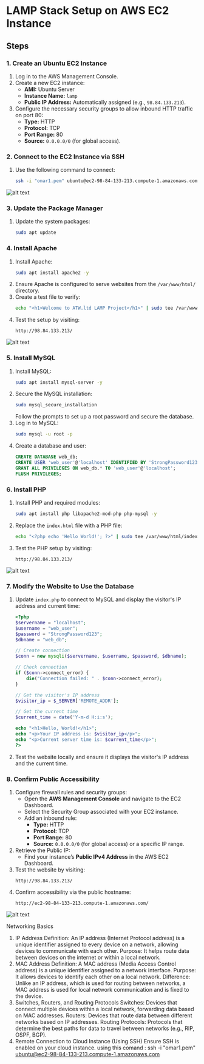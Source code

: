# LAMP Stack Setup on AWS EC2 Instance

## Steps

### **1. Create an Ubuntu EC2 Instance**
1. Log in to the AWS Management Console.
2. Create a new EC2 instance:
   - **AMI:** Ubuntu Server
   - **Instance Name:** `lamp`
   - **Public IP Address:** Automatically assigned (e.g., `98.84.133.213`).
3. Configure the necessary security groups to allow inbound HTTP traffic on port 80:
   - **Type:** HTTP
   - **Protocol:** TCP
   - **Port Range:** 80
   - **Source:** `0.0.0.0/0` (for global access).

### **2. Connect to the EC2 Instance via SSH**
1. Use the following command to connect:
   ```bash
   ssh -i "omar1.pem" ubuntu@ec2-98-84-133-213.compute-1.amazonaws.com
   ```
![alt text](<Screenshot from 2024-12-15 20-26-57.png>)

### **3. Update the Package Manager**
1. Update the system packages:
   ```bash
   sudo apt update
   ```

### **4. Install Apache**
1. Install Apache:
   ```bash
   sudo apt install apache2 -y
   ```
2. Ensure Apache is configured to serve websites from the `/var/www/html/` directory.
3. Create a test file to verify:
   ```bash
   echo "<h1>Welcome to ATW.ltd LAMP Project</h1>" | sudo tee /var/www/html/index.html
   ```
4. Test the setup by visiting:
   ```
   http://98.84.133.213/
   ```
![alt text](<Screenshot from 2024-12-15 20-09-45.png>)

### **5. Install MySQL**
1. Install MySQL:
   ```bash
   sudo apt install mysql-server -y
   ```
2. Secure the MySQL installation:
   ```bash
   sudo mysql_secure_installation
   ```
   Follow the prompts to set up a root password and secure the database.
3. Log in to MySQL:
   ```bash
   sudo mysql -u root -p
   ```
4. Create a database and user:
   ```sql
   CREATE DATABASE web_db;
   CREATE USER 'web_user'@'localhost' IDENTIFIED BY 'StrongPassword123';
   GRANT ALL PRIVILEGES ON web_db.* TO 'web_user'@'localhost';
   FLUSH PRIVILEGES;
   ```

### **6. Install PHP**
1. Install PHP and required modules:
   ```bash
   sudo apt install php libapache2-mod-php php-mysql -y
   ```
2. Replace the `index.html` file with a PHP file:
   ```bash
   echo "<?php echo 'Hello World!'; ?>" | sudo tee /var/www/html/index.php
   ```
3. Test the PHP setup by visiting:
   ```
   http://98.84.133.213/
   ```
![alt text](<Screenshot from 2024-12-15 20-24-11.png>)

### **7. Modify the Website to Use the Database**
1. Update `index.php` to connect to MySQL and display the visitor's IP address and current time:
   ```php
   <?php
   $servername = "localhost";
   $username = "web_user";
   $password = "StrongPassword123";
   $dbname = "web_db";

   // Create connection
   $conn = new mysqli($servername, $username, $password, $dbname);

   // Check connection
   if ($conn->connect_error) {
       die("Connection failed: " . $conn->connect_error);
   }

   // Get the visitor's IP address
   $visitor_ip = $_SERVER['REMOTE_ADDR'];

   // Get the current time
   $current_time = date('Y-m-d H:i:s');

   echo "<h1>Hello, World!</h1>";
   echo "<p>Your IP address is: $visitor_ip</p>";
   echo "<p>Current server time is: $current_time</p>";
   ?>
   ```
2. Test the website locally and ensure it displays the visitor's IP address and the current time.

### **8. Confirm Public Accessibility**
1. Configure firewall rules and security groups:
   - Open the **AWS Management Console** and navigate to the EC2 Dashboard.
   - Select the Security Group associated with your EC2 instance.
   - Add an inbound rule:
     - **Type:** HTTP
     - **Protocol:** TCP
     - **Port Range:** 80
     - **Source:** `0.0.0.0/0` (for global access) or a specific IP range.
2. Retrieve the Public IP:
   - Find your instance’s **Public IPv4 Address** in the AWS EC2 Dashboard.
3. Test the website by visiting:
   ```
   http://98.84.133.213/
   ```
4. Confirm accessibility via the public hostname:
   ```
   http://ec2-98-84-133-213.compute-1.amazonaws.com/
   ```
![alt text](<Screenshot from 2024-12-16 06-40-34.png>)

Networking Basics
1. IP Address
Definition: An IP address (Internet Protocol address) is a unique identifier assigned to every device on a network, allowing devices to communicate with each other.
Purpose: It helps route data between devices on the internet or within a local network.
2. MAC Address
Definition: A MAC address (Media Access Control address) is a unique identifier assigned to a network interface.
Purpose: It allows devices to identify each other on a local network.
Difference: Unlike an IP address, which is used for routing between networks, a MAC address is used for local network communication and is fixed to the device.
3. Switches, Routers, and Routing Protocols
Switches: Devices that connect multiple devices within a local network, forwarding data based on MAC addresses.
Routers: Devices that route data between different networks based on IP addresses.
Routing Protocols: Protocols that determine the best paths for data to travel between networks (e.g., RIP, OSPF, BGP).
4. Remote Connection to Cloud Instance (Using SSH)
Ensure SSH is enabled on your cloud instance.
using this comand : ssh -i "omar1.pem" ubuntu@ec2-98-84-133-213.compute-1.amazonaws.com 
